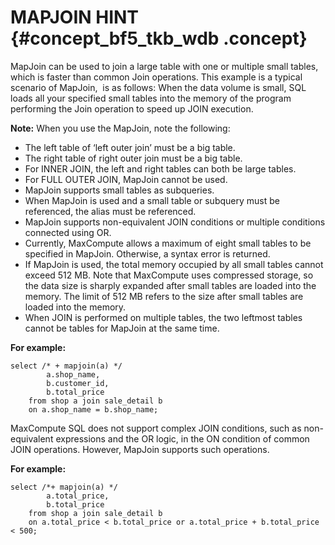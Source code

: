 # MAPJOIN HINT {#concept_bf5_tkb_wdb .concept}

MapJoin can be used to join a large table with one or multiple small tables, which is faster than common Join operations. This example is a typical scenario of MapJoin,  is as follows: When the data volume is small, SQL loads all your specified small tables into the memory of the program performing the Join operation to speed up JOIN execution.

**Note:** When you use the MapJoin, note the following:

-   The left table of ‘left outer join’ must be a big table.
-   The right table of right outer join must be a big table.
-   For INNER JOIN, the left and right tables can both be large tables.
-   For FULL OUTER JOIN, MapJoin cannot be used.
-   MapJoin supports small tables as subqueries.
-   When MapJoin is used and a small table or subquery must be referenced, the alias must be referenced.
-   MapJoin supports non-equivalent JOIN conditions or multiple conditions connected using OR.
-   Currently, MaxCompute allows a maximum of eight small tables to be specified in MapJoin. Otherwise, a syntax error is returned.
-   If MapJoin is used, the total memory occupied by all small tables cannot exceed 512 MB. Note that MaxCompute uses compressed storage, so the data size is sharply expanded after small tables are loaded into the memory. The limit of 512 MB refers to the size after small tables are loaded into the memory.
-   When JOIN is performed on multiple tables, the two leftmost tables cannot be tables for MapJoin at the same time.

**For example:**

```
select /* + mapjoin(a) */
        a.shop_name,
        b.customer_id,
        b.total_price
    from shop a join sale_detail b
    on a.shop_name = b.shop_name;
```

MaxCompute SQL does not support complex JOIN conditions, such as non-equivalent expressions and the OR logic, in the ON condition of common JOIN operations. However, MapJoin supports such operations.

**For example:**

```
select /*+ mapjoin(a) */
        a.total_price,
        b.total_price
    from shop a join sale_detail b
    on a.total_price < b.total_price or a.total_price + b.total_price < 500;
```

